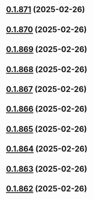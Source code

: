 ## [0.1.871](https://github.com/binary-braids/terraform-oracle/compare/v0.1.870...v0.1.871) (2025-02-26)



## [0.1.870](https://github.com/binary-braids/terraform-oracle/compare/v0.1.869...v0.1.870) (2025-02-26)



## [0.1.869](https://github.com/binary-braids/terraform-oracle/compare/v0.1.868...v0.1.869) (2025-02-26)



## [0.1.868](https://github.com/binary-braids/terraform-oracle/compare/v0.1.867...v0.1.868) (2025-02-26)



## [0.1.867](https://github.com/binary-braids/terraform-oracle/compare/v0.1.866...v0.1.867) (2025-02-26)



## [0.1.866](https://github.com/binary-braids/terraform-oracle/compare/v0.1.865...v0.1.866) (2025-02-26)



## [0.1.865](https://github.com/binary-braids/terraform-oracle/compare/v0.1.864...v0.1.865) (2025-02-26)



## [0.1.864](https://github.com/binary-braids/terraform-oracle/compare/v0.1.863...v0.1.864) (2025-02-26)



## [0.1.863](https://github.com/binary-braids/terraform-oracle/compare/v0.1.862...v0.1.863) (2025-02-26)



## [0.1.862](https://github.com/binary-braids/terraform-oracle/compare/v0.1.861...v0.1.862) (2025-02-26)



